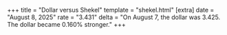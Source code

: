 +++
title = "Dollar versus Shekel"
template = "shekel.html"
[extra]
date = "August  8, 2025"
rate = "3.431"
delta = "On August  7, the dollar was 3.425. The dollar became 0.160% stronger."
+++
